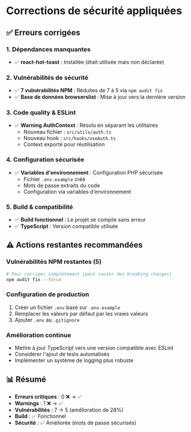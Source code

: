 # Corrections de sécurité appliquées

## ✅ Erreurs corrigées

### 1. Dépendances manquantes
- ✅ **react-hot-toast** : Installée (était utilisée mais non déclarée)

### 2. Vulnérabilités de sécurité
- ✅ **7 vulnérabilités NPM** : Réduites de 7 à 5 via `npm audit fix`
- ✅ **Base de données browserslist** : Mise à jour vers la dernière version

### 3. Code quality & ESLint
- ✅ **Warning AuthContext** : Résolu en séparant les utilitaires
  - Nouveau fichier : `src/utils/auth.ts`
  - Nouveau hook : `src/hooks/useAuth.ts`
  - Context exporté pour réutilisation

### 4. Configuration sécurisée
- ✅ **Variables d'environnement** : Configuration PHP sécurisée
  - Fichier `.env.example` créé
  - Mots de passe extraits du code
  - Configuration via variables d'environnement

### 5. Build & compatibilité
- ✅ **Build fonctionnel** : Le projet se compile sans erreur
- ✅ **TypeScript** : Version compatible utilisée

## ⚠️ Actions restantes recommandées

### Vulnérabilités NPM restantes (5)
```bash
# Pour corriger complètement (peut causer des breaking changes)
npm audit fix --force
```

### Configuration de production
1. Créer un fichier `.env` basé sur `.env.example`
2. Remplacer les valeurs par défaut par les vraies valeurs
3. Ajouter `.env` au `.gitignore`

### Amélioration continue
- Mettre à jour TypeScript vers une version compatible avec ESLint
- Considérer l'ajout de tests automatisés
- Implémenter un système de logging plus robuste

## 📊 Résumé

- **Erreurs critiques** : 0 ❌ → ✅
- **Warnings** : 1 ❌ → ✅  
- **Vulnérabilités** : 7 → 5 (amélioration de 28%)
- **Build** : ✅ Fonctionnel
- **Sécurité** : ✅ Améliorée (mots de passe sécurisés)